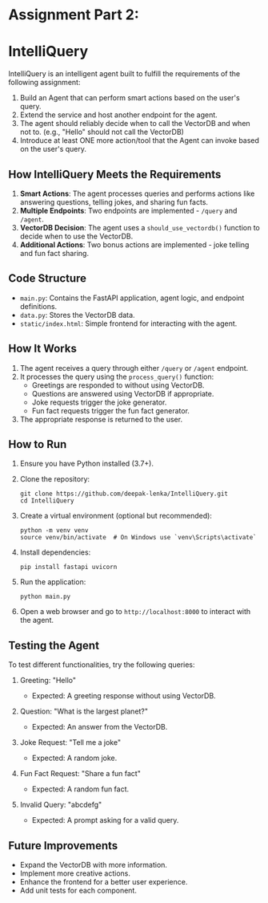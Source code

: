 # Assignment Part 2: 

# IntelliQuery

IntelliQuery is an intelligent agent built to fulfill the requirements of the following assignment:



1. Build an Agent that can perform smart actions based on the user's query.
2. Extend the service and host another endpoint for the agent.
3. The agent should reliably decide when to call the VectorDB and when not to. (e.g., "Hello" should not call the VectorDB)
4. Introduce at least ONE more action/tool that the Agent can invoke based on the user's query.

## How IntelliQuery Meets the Requirements

1. **Smart Actions**: The agent processes queries and performs actions like answering questions, telling jokes, and sharing fun facts.
2. **Multiple Endpoints**: Two endpoints are implemented - `/query` and `/agent`.
3. **VectorDB Decision**: The agent uses a `should_use_vectordb()` function to decide when to use the VectorDB.
4. **Additional Actions**: Two bonus actions are implemented - joke telling and fun fact sharing.

## Code Structure

- `main.py`: Contains the FastAPI application, agent logic, and endpoint definitions.
- `data.py`: Stores the VectorDB data.
- `static/index.html`: Simple frontend for interacting with the agent.

## How It Works

1. The agent receives a query through either `/query` or `/agent` endpoint.
2. It processes the query using the `process_query()` function:
   - Greetings are responded to without using VectorDB.
   - Questions are answered using VectorDB if appropriate.
   - Joke requests trigger the joke generator.
   - Fun fact requests trigger the fun fact generator.
3. The appropriate response is returned to the user.

## How to Run

1. Ensure you have Python installed (3.7+).

2. Clone the repository:
   ```
   git clone https://github.com/deepak-lenka/IntelliQuery.git
   cd IntelliQuery
   ```

3. Create a virtual environment (optional but recommended):
   ```
   python -m venv venv
   source venv/bin/activate  # On Windows use `venv\Scripts\activate`
   ```

4. Install dependencies:
   ```
   pip install fastapi uvicorn
   ```

5. Run the application:
   ```
   python main.py
   ```

6. Open a web browser and go to `http://localhost:8000` to interact with the agent.

## Testing the Agent

To test different functionalities, try the following queries:

1. Greeting: "Hello"
   - Expected: A greeting response without using VectorDB.

2. Question: "What is the largest planet?"
   - Expected: An answer from the VectorDB.

3. Joke Request: "Tell me a joke"
   - Expected: A random joke.

4. Fun Fact Request: "Share a fun fact"
   - Expected: A random fun fact.

5. Invalid Query: "abcdefg"
   - Expected: A prompt asking for a valid query.

## Future Improvements

- Expand the VectorDB with more information.
- Implement more creative actions.
- Enhance the frontend for a better user experience.
- Add unit tests for each component.
